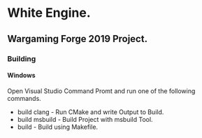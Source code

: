 # White Engine.
## Wargaming Forge 2019 Project.

### Building 
#### Windows
Open Visual Studio Command Promt and run one of the following
commands.
- build clang - Run CMake and write Output to Build.
- build msbuild - Build Project with msbuild Tool.
- build - Build using Makefile.
